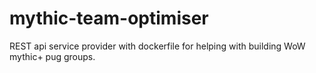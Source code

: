 # mythic-team-optimiser
 REST api service provider with dockerfile for helping with building WoW mythic+ pug groups.
